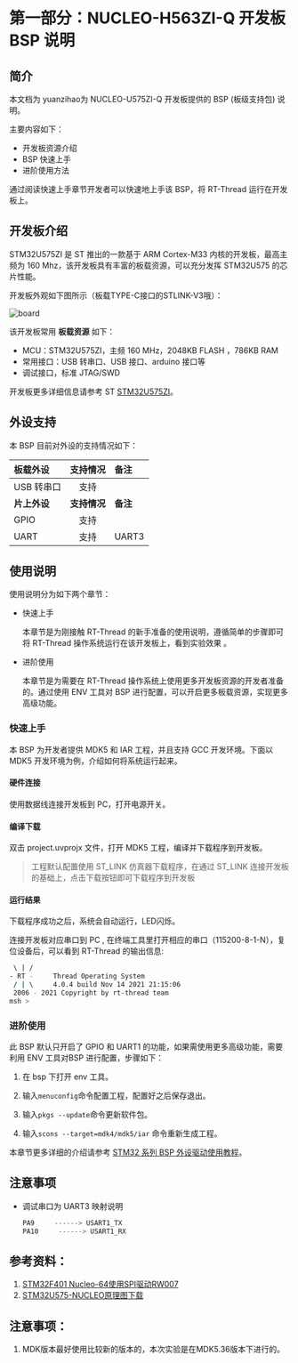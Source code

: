 # 第一部分：NUCLEO-H563ZI-Q 开发板 BSP 说明

## 简介

本文档为 yuanzihao为 NUCLEO-U575ZI-Q 开发板提供的 BSP (板级支持包) 说明。

主要内容如下：

- 开发板资源介绍
- BSP 快速上手
- 进阶使用方法

通过阅读快速上手章节开发者可以快速地上手该 BSP，将 RT-Thread 运行在开发板上。

## 开发板介绍

STM32U575ZI 是 ST 推出的一款基于 ARM Cortex-M33 内核的开发板，最高主频为 160 Mhz，该开发板具有丰富的板载资源，可以充分发挥 STM32U575 的芯片性能。

开发板外观如下图所示（板载TYPE-C接口的STLINK-V3哦）：

![board](H:\3_rep\3_RT-Thread-github\bsp\stm32\stm32h563-st-nucleo\figures\board.png)

该开发板常用 **板载资源** 如下：

- MCU：STM32U575ZI，主频 160 MHz，2048KB FLASH ，786KB RAM
- 常用接口：USB 转串口、USB 接口、arduino 接口等
- 调试接口，标准 JTAG/SWD

开发板更多详细信息请参考 ST [STM32U575ZI](https://www.st.com/en/evaluation-tools/nucleo-u575zi-q.html)。

## 外设支持

本 BSP 目前对外设的支持情况如下：

| **板载外设** | **支持情况** | **备注** |
| :----------- | :----------: | :------- |
| USB 转串口   |     支持     |          |
| **片上外设** | **支持情况** | **备注** |
| GPIO         |     支持     |          |
| UART         |     支持     | UART3    |


## 使用说明

使用说明分为如下两个章节：

- 快速上手

  本章节是为刚接触 RT-Thread 的新手准备的使用说明，遵循简单的步骤即可将 RT-Thread 操作系统运行在该开发板上，看到实验效果 。

- 进阶使用

  本章节是为需要在 RT-Thread 操作系统上使用更多开发板资源的开发者准备的。通过使用 ENV 工具对 BSP 进行配置，可以开启更多板载资源，实现更多高级功能。


### 快速上手

本 BSP 为开发者提供 MDK5 和 IAR 工程，并且支持 GCC 开发环境。下面以 MDK5 开发环境为例，介绍如何将系统运行起来。

#### 硬件连接

使用数据线连接开发板到 PC，打开电源开关。

#### 编译下载

双击 project.uvprojx 文件，打开 MDK5 工程，编译并下载程序到开发板。

> 工程默认配置使用 ST_LINK 仿真器下载程序，在通过 ST_LINK 连接开发板的基础上，点击下载按钮即可下载程序到开发板

#### 运行结果

下载程序成功之后，系统会自动运行，LED闪烁。

连接开发板对应串口到 PC , 在终端工具里打开相应的串口（115200-8-1-N），复位设备后，可以看到 RT-Thread 的输出信息:

```bash
 \ | /
- RT -     Thread Operating System
 / | \     4.0.4 build Nov 14 2021 21:15:06
 2006 - 2021 Copyright by rt-thread team
msh >
```

### 进阶使用

此 BSP 默认只开启了 GPIO 和 UART1 的功能，如果需使用更多高级功能，需要利用 ENV 工具对BSP 进行配置，步骤如下：

1. 在 bsp 下打开 env 工具。

2. 输入`menuconfig`命令配置工程，配置好之后保存退出。

3. 输入`pkgs --update`命令更新软件包。

4. 输入`scons --target=mdk4/mdk5/iar` 命令重新生成工程。

本章节更多详细的介绍请参考 [STM32 系列 BSP 外设驱动使用教程](../docs/STM32系列BSP外设驱动使用教程.md)。

## 注意事项

- 调试串口为 UART3 映射说明

  ```c
  PA9     ------> USART1_TX
  PA10     ------> USART1_RX
  ```


## 参考资料：   

1. [STM32F401 Nucleo-64使用SPI驱动RW007](https://www.rt-thread.org/document/site/#/rt-thread-version/rt-thread-standard/application-note/packages/rw007_module_using/an0034-rw007-module-using?id=rw007)  
2. [STM32U575-NUCLEO原理图下载](https://www.st.com/resource/en/schematic_pack/mb1549-u575ziq-c03_schematic.pdf)

## 注意事项：  

1. MDK版本最好使用比较新的版本的，本次实验是在MDK5.36版本下进行的。

